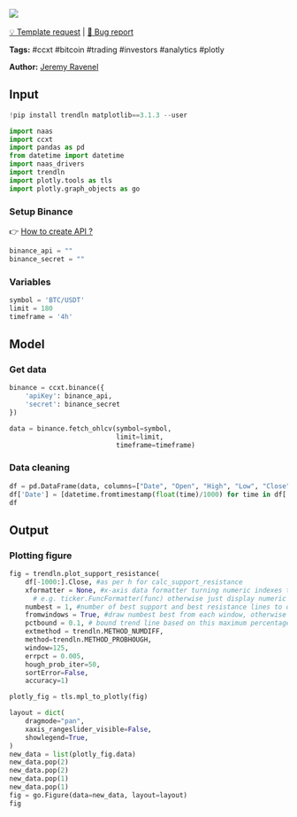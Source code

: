 <a href="https://app.naas.ai/user-redirect/naas/downloader?url=https://raw.githubusercontent.com/jupyter-naas/awesome-notebooks/master/CCXT/CCXT_Calculate_Support_and_Resistance.ipynb" target="_parent"><img src="https://naasai-public.s3.eu-west-3.amazonaws.com/open_in_naas.svg"/></a><br><br><a href="https://github.com/jupyter-naas/awesome-notebooks/issues/new?assignees=&labels=&template=template-request.md&title=Tool+-+Action+of+the+notebook+">💡 Template request</a> | <a href="https://github.com/jupyter-naas/awesome-notebooks/issues/new?assignees=&labels=&template=bug_report.md&title=CCXT+-+Calculate+Support+and+Resistance:+Error+short+description">🚨 Bug report</a>

**Tags:** #ccxt #bitcoin #trading #investors #analytics #plotly

**Author:** [Jeremy Ravenel](https://www.linkedin.com/in/ACoAAAJHE7sB5OxuKHuzguZ9L6lfDHqw--cdnJg/)

## Input


```python
!pip install trendln matplotlib==3.1.3 --user
```


```python
import naas
import ccxt
import pandas as pd
from datetime import datetime
import naas_drivers
import trendln
import plotly.tools as tls
import plotly.graph_objects as go
```

### Setup Binance
👉 <a href='https://www.binance.com/en/support/faq/360002502072'>How to create API ?</a>


```python
binance_api = ""
binance_secret = ""
```

### Variables


```python
symbol = 'BTC/USDT'
limit = 180
timeframe = '4h'
```

## Model

### Get data


```python
binance = ccxt.binance({
    'apiKey': binance_api,
    'secret': binance_secret
}) 

data = binance.fetch_ohlcv(symbol=symbol,
                           limit=limit,
                           timeframe=timeframe)
```

### Data cleaning


```python
df = pd.DataFrame(data, columns=["Date", "Open", "High", "Low", "Close", "Volume"])
df['Date'] = [datetime.fromtimestamp(float(time)/1000) for time in df['Date']]
df
```

## Output

### Plotting figure


```python
fig = trendln.plot_support_resistance(
    df[-1000:].Close, #as per h for calc_support_resistance
    xformatter = None, #x-axis data formatter turning numeric indexes to display output
      # e.g. ticker.FuncFormatter(func) otherwise just display numeric indexes
    numbest = 1, #number of best support and best resistance lines to display
    fromwindows = True, #draw numbest best from each window, otherwise draw numbest across whole range
    pctbound = 0.1, # bound trend line based on this maximum percentage of the data range above the high or below the low
    extmethod = trendln.METHOD_NUMDIFF,
    method=trendln.METHOD_PROBHOUGH,
    window=125,
    errpct = 0.005,
    hough_prob_iter=50,
    sortError=False,
    accuracy=1)
```


```python
plotly_fig = tls.mpl_to_plotly(fig)
```


```python
layout = dict(
    dragmode="pan",
    xaxis_rangeslider_visible=False,
    showlegend=True,
)
new_data = list(plotly_fig.data)
new_data.pop(2)
new_data.pop(2)
new_data.pop(1)
new_data.pop(1)
fig = go.Figure(data=new_data, layout=layout)
fig
```

